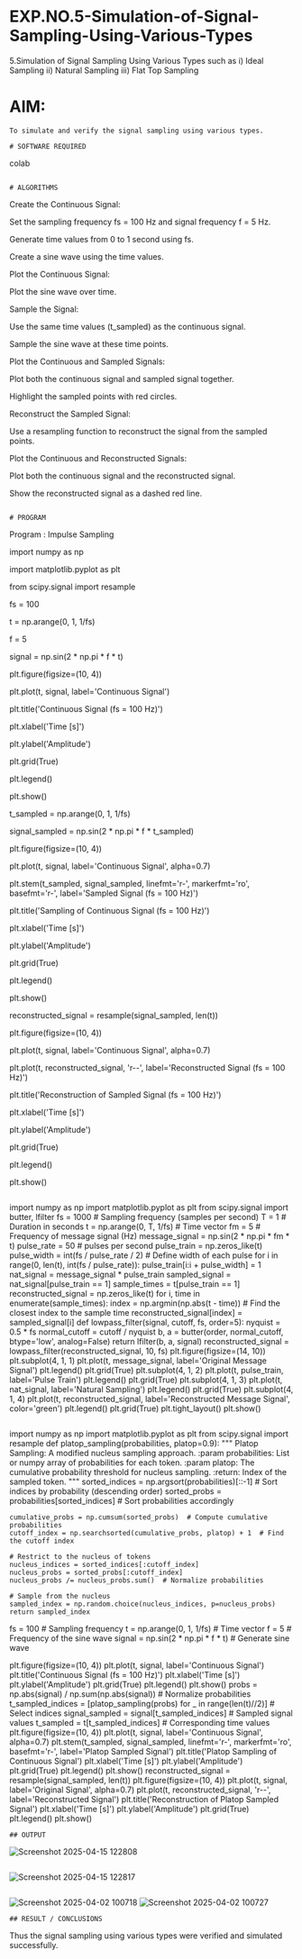 # EXP.NO.5-Simulation-of-Signal-Sampling-Using-Various-Types
5.Simulation of Signal Sampling Using Various Types such as
    i) Ideal Sampling
    ii) Natural Sampling
    iii) Flat Top Sampling

# AIM: 
```
To simulate and verify the signal sampling using various types.

# SOFTWARE REQUIRED
```
colab
```

# ALGORITHMS
```
Create the Continuous Signal:

Set the sampling frequency fs = 100 Hz and signal frequency f = 5 Hz.

Generate time values from 0 to 1 second using fs.

Create a sine wave using the time values.

Plot the Continuous Signal:

Plot the sine wave over time.

Sample the Signal:

Use the same time values (t_sampled) as the continuous signal.

Sample the sine wave at these time points.

Plot the Continuous and Sampled Signals:

Plot both the continuous signal and sampled signal together.

Highlight the sampled points with red circles.

Reconstruct the Sampled Signal:

Use a resampling function to reconstruct the signal from the sampled points.

Plot the Continuous and Reconstructed Signals:

Plot both the continuous signal and the reconstructed signal.

Show the reconstructed signal as a dashed red line.
```

# PROGRAM
```
Program :
Impulse Sampling

import numpy as np

import matplotlib.pyplot as plt

from scipy.signal import resample

fs = 100

t = np.arange(0, 1, 1/fs)

f = 5

signal = np.sin(2 * np.pi * f * t)

plt.figure(figsize=(10, 4))

plt.plot(t, signal, label='Continuous Signal')

plt.title('Continuous Signal (fs = 100 Hz)')

plt.xlabel('Time [s]')

plt.ylabel('Amplitude')

plt.grid(True)

plt.legend()

plt.show()

t_sampled = np.arange(0, 1, 1/fs)

signal_sampled = np.sin(2 * np.pi * f * t_sampled)

plt.figure(figsize=(10, 4))

plt.plot(t, signal, label='Continuous Signal', alpha=0.7)

plt.stem(t_sampled, signal_sampled, linefmt='r-', markerfmt='ro', basefmt='r-', label='Sampled Signal (fs = 100 Hz)')

plt.title('Sampling of Continuous Signal (fs = 100 Hz)')

plt.xlabel('Time [s]')

plt.ylabel('Amplitude')

plt.grid(True)

plt.legend()

plt.show()

reconstructed_signal = resample(signal_sampled, len(t))

plt.figure(figsize=(10, 4))

plt.plot(t, signal, label='Continuous Signal', alpha=0.7)

plt.plot(t, reconstructed_signal, 'r--', label='Reconstructed Signal (fs = 100 Hz)')

plt.title('Reconstruction of Sampled Signal (fs = 100 Hz)')

plt.xlabel('Time [s]')

plt.ylabel('Amplitude')

plt.grid(True)

plt.legend()

plt.show()
```
```
import numpy as np
import matplotlib.pyplot as plt
from scipy.signal import butter, lfilter
fs = 1000  # Sampling frequency (samples per second)
T = 1  # Duration in seconds
t = np.arange(0, T, 1/fs)  # Time vector
fm = 5  # Frequency of message signal (Hz)
message_signal = np.sin(2 * np.pi * fm * t)
pulse_rate = 50  # pulses per second
pulse_train = np.zeros_like(t)
pulse_width = int(fs / pulse_rate / 2)  # Define width of each pulse
for i in range(0, len(t), int(fs / pulse_rate)):
    pulse_train[i:i + pulse_width] = 1
nat_signal = message_signal * pulse_train
sampled_signal = nat_signal[pulse_train == 1]
sample_times = t[pulse_train == 1]
reconstructed_signal = np.zeros_like(t)
for i, time in enumerate(sample_times):
    index = np.argmin(np.abs(t - time))  # Find the closest index to the sample time
    reconstructed_signal[index] = sampled_signal[i]
def lowpass_filter(signal, cutoff, fs, order=5):
    nyquist = 0.5 * fs
    normal_cutoff = cutoff / nyquist
    b, a = butter(order, normal_cutoff, btype='low', analog=False)
    return lfilter(b, a, signal)
reconstructed_signal = lowpass_filter(reconstructed_signal, 10, fs)
plt.figure(figsize=(14, 10))
plt.subplot(4, 1, 1)
plt.plot(t, message_signal, label='Original Message Signal')
plt.legend()
plt.grid(True)
plt.subplot(4, 1, 2)
plt.plot(t, pulse_train, label='Pulse Train')
plt.legend()
plt.grid(True)
plt.subplot(4, 1, 3)
plt.plot(t, nat_signal, label='Natural Sampling')
plt.legend()
plt.grid(True)
plt.subplot(4, 1, 4)
plt.plot(t, reconstructed_signal, label='Reconstructed Message Signal', color='green')
plt.legend()
plt.grid(True)
plt.tight_layout()
plt.show()
```
```
import numpy as np
import matplotlib.pyplot as plt
from scipy.signal import resample
def platop_sampling(probabilities, platop=0.9):
    """
    Platop Sampling: A modified nucleus sampling approach.
    :param probabilities: List or numpy array of probabilities for each token.
    :param platop: The cumulative probability threshold for nucleus sampling.
    :return: Index of the sampled token.
    """
    sorted_indices = np.argsort(probabilities)[::-1]  # Sort indices by probability (descending order)
    sorted_probs = probabilities[sorted_indices]  # Sort probabilities accordingly
    
    cumulative_probs = np.cumsum(sorted_probs)  # Compute cumulative probabilities
    cutoff_index = np.searchsorted(cumulative_probs, platop) + 1  # Find the cutoff index
    
    # Restrict to the nucleus of tokens
    nucleus_indices = sorted_indices[:cutoff_index]
    nucleus_probs = sorted_probs[:cutoff_index]
    nucleus_probs /= nucleus_probs.sum()  # Normalize probabilities
    
    # Sample from the nucleus
    sampled_index = np.random.choice(nucleus_indices, p=nucleus_probs)
    return sampled_index
fs = 100  # Sampling frequency
t = np.arange(0, 1, 1/fs)  # Time vector
f = 5  # Frequency of the sine wave
signal = np.sin(2 * np.pi * f * t)  # Generate sine wave

plt.figure(figsize=(10, 4))
plt.plot(t, signal, label='Continuous Signal')
plt.title('Continuous Signal (fs = 100 Hz)')
plt.xlabel('Time [s]')
plt.ylabel('Amplitude')
plt.grid(True)
plt.legend()
plt.show()
probs = np.abs(signal) / np.sum(np.abs(signal))  # Normalize probabilities
t_sampled_indices = [platop_sampling(probs) for _ in range(len(t)//2)]  # Select indices
signal_sampled = signal[t_sampled_indices]  # Sampled signal values
t_sampled = t[t_sampled_indices]  # Corresponding time values
plt.figure(figsize=(10, 4))
plt.plot(t, signal, label='Continuous Signal', alpha=0.7)
plt.stem(t_sampled, signal_sampled, linefmt='r-', markerfmt='ro', basefmt='r-', label='Platop Sampled Signal')
plt.title('Platop Sampling of Continuous Signal')
plt.xlabel('Time [s]')
plt.ylabel('Amplitude')
plt.grid(True)
plt.legend()
plt.show()
reconstructed_signal = resample(signal_sampled, len(t))
plt.figure(figsize=(10, 4))
plt.plot(t, signal, label='Original Signal', alpha=0.7)
plt.plot(t, reconstructed_signal, 'r--', label='Reconstructed Signal')
plt.title('Reconstruction of Platop Sampled Signal')
plt.xlabel('Time [s]')
plt.ylabel('Amplitude')
plt.grid(True)
plt.legend()
plt.show()
```
## OUTPUT
```
![Screenshot 2025-04-15 122808](https://github.com/user-attachments/assets/51daaf13-79d2-47c9-a88c-f450d3a93d6f)
```
```
![Screenshot 2025-04-15 122817](https://github.com/user-attachments/assets/b383e679-eade-4709-bcfa-3b013eeac5e2)
```
```
![Screenshot 2025-04-02 100718](https://github.com/user-attachments/assets/5b5ebc22-e4b9-419c-95ee-9c2478a5efa7)
![Screenshot 2025-04-02 100727](https://github.com/user-attachments/assets/5ace2319-cd16-4398-9549-22ed9385d0f0)
```
## RESULT / CONCLUSIONS
```
Thus the signal sampling using various types were verified and simulated successfully.
```


